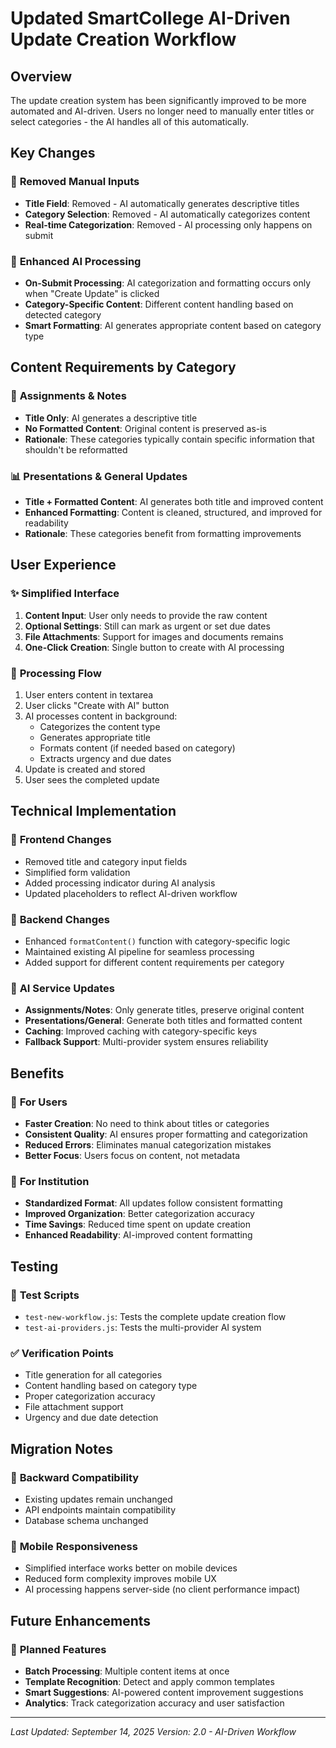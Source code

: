 # Updated SmartCollege AI-Driven Update Creation Workflow

## Overview

The update creation system has been significantly improved to be more automated and AI-driven. Users no longer need to manually enter titles or select categories - the AI handles all of this automatically.

## Key Changes

### 🚫 **Removed Manual Inputs**

- **Title Field**: Removed - AI automatically generates descriptive titles
- **Category Selection**: Removed - AI automatically categorizes content
- **Real-time Categorization**: Removed - AI processing only happens on submit

### 🤖 **Enhanced AI Processing**

- **On-Submit Processing**: AI categorization and formatting occurs only when "Create Update" is clicked
- **Category-Specific Content**: Different content handling based on detected category
- **Smart Formatting**: AI generates appropriate content based on category type

## Content Requirements by Category

### 📝 **Assignments & Notes**

- **Title Only**: AI generates a descriptive title
- **No Formatted Content**: Original content is preserved as-is
- **Rationale**: These categories typically contain specific information that shouldn't be reformatted

### 📊 **Presentations & General Updates**

- **Title + Formatted Content**: AI generates both title and improved content
- **Enhanced Formatting**: Content is cleaned, structured, and improved for readability
- **Rationale**: These categories benefit from formatting improvements

## User Experience

### ✨ **Simplified Interface**

1. **Content Input**: User only needs to provide the raw content
2. **Optional Settings**: Still can mark as urgent or set due dates
3. **File Attachments**: Support for images and documents remains
4. **One-Click Creation**: Single button to create with AI processing

### 🔄 **Processing Flow**

1. User enters content in textarea
2. User clicks "Create with AI" button
3. AI processes content in background:
   - Categorizes the content type
   - Generates appropriate title
   - Formats content (if needed based on category)
   - Extracts urgency and due dates
4. Update is created and stored
5. User sees the completed update

## Technical Implementation

### 🎯 **Frontend Changes**

- Removed title and category input fields
- Simplified form validation
- Added processing indicator during AI analysis
- Updated placeholders to reflect AI-driven workflow

### 🔧 **Backend Changes**

- Enhanced `formatContent()` function with category-specific logic
- Maintained existing AI pipeline for seamless processing
- Added support for different content requirements per category

### 🧠 **AI Service Updates**

- **Assignments/Notes**: Only generate titles, preserve original content
- **Presentations/General**: Generate both titles and formatted content
- **Caching**: Improved caching with category-specific keys
- **Fallback Support**: Multi-provider system ensures reliability

## Benefits

### 👥 **For Users**

- **Faster Creation**: No need to think about titles or categories
- **Consistent Quality**: AI ensures proper formatting and categorization
- **Reduced Errors**: Eliminates manual categorization mistakes
- **Better Focus**: Users focus on content, not metadata

### 🏫 **For Institution**

- **Standardized Format**: All updates follow consistent formatting
- **Improved Organization**: Better categorization accuracy
- **Time Savings**: Reduced time spent on update creation
- **Enhanced Readability**: AI-improved content formatting

## Testing

### 🧪 **Test Scripts**

- `test-new-workflow.js`: Tests the complete update creation flow
- `test-ai-providers.js`: Tests the multi-provider AI system

### ✅ **Verification Points**

- Title generation for all categories
- Content handling based on category type
- Proper categorization accuracy
- File attachment support
- Urgency and due date detection

## Migration Notes

### 🔄 **Backward Compatibility**

- Existing updates remain unchanged
- API endpoints maintain compatibility
- Database schema unchanged

### 📱 **Mobile Responsiveness**

- Simplified interface works better on mobile devices
- Reduced form complexity improves mobile UX
- AI processing happens server-side (no client performance impact)

## Future Enhancements

### 🚀 **Planned Features**

- **Batch Processing**: Multiple content items at once
- **Template Recognition**: Detect and apply common templates
- **Smart Suggestions**: AI-powered content improvement suggestions
- **Analytics**: Track categorization accuracy and user satisfaction

---

_Last Updated: September 14, 2025_
_Version: 2.0 - AI-Driven Workflow_
